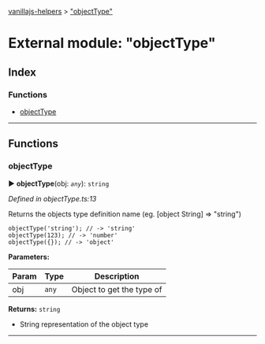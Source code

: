 [vanillajs-helpers](../README.md) > ["objectType"](../modules/_objecttype_.md)



# External module: "objectType"

## Index

### Functions

* [objectType](_objecttype_.md#objecttype)



---
## Functions
<a id="objecttype"></a>

###  objectType

► **objectType**(obj: *`any`*): `string`



*Defined in objectType.ts:13*



Returns the objects type definition name (eg. \[object String\] => "string")

    objectType('string'); // -> 'string'
    objectType(123); // -> 'number'
    objectType({}); // -> 'object'


**Parameters:**

| Param | Type | Description |
| ------ | ------ | ------ |
| obj | `any`   |  Object to get the type of |





**Returns:** `string`
- String representation of the object type






___


